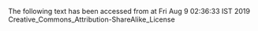 The following text has been accessed from at Fri Aug 9 02:36:33 IST 2019
Creative_Commons_Attribution-ShareAlike_License
